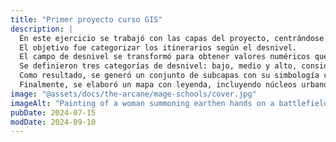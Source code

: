 ```yaml
---
title: "Primer proyecto curso GIS"
description: |
  En este ejercicio se trabajó con las capas del proyecto, centrándose en "itinerarios.shp".
  El objetivo fue categorizar los itinerarios según el desnivel.
  El campo de desnivel se transformó para obtener valores numéricos que permitieran establecer rangos.
  Se definieron tres categorías de desnivel: bajo, medio y alto, considerando valores atípicos.
  Como resultado, se generó un conjunto de subcapas con su simbología correspondiente.
  Finalmente, se elaboró un mapa con leyenda, incluyendo núcleos urbanos y límites municipales, como parte del Módulo 1 del curso de Especialista en QGIS.
image: "@assets/docs/the-arcane/mage-schools/cover.jpg"
imageAlt: "Painting of a woman summoning earthen hands on a battlefield"
pubDate: 2024-07-15
modDate: 2024-09-10
---
```

